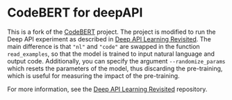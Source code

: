 # CodeBERT for deepAPI

This is a fork of the [CodeBERT](https://github.com/microsoft/CodeBERT) project.  The project is modified to run the
Deep API experiment as described in [Deep API Learning Revisited](https://arxiv.org/abs/2205.01254).  The main
difference is that `"nl"` and `"code"` are swapped in the function `read_examples`, so that the model is trained to
input natural language and output code.  Additionally, you can specify the argument `--randomize_params` which resets
the parameters of the model, thus discarding the pre-training, which is useful for measuring the impact of the 
pre-training.

For more information, see the [Deep API Learning Revisited](https://github.com/hapsby/deepAPIRevisited) repository.